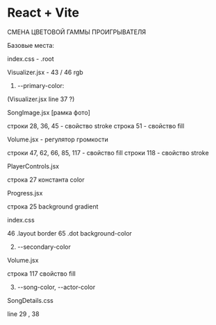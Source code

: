 # React + Vite

СМЕНА ЦВЕТОВОЙ ГАММЫ ПРОИГРЫВАТЕЛЯ

Базовые места:

index.css - .root

Visualizer.jsx - 43 / 46 rgb

<!-- Автоматичеcки меняются: -->

1. --primary-color:

(Visualizer.jsx line 37 ?)

<!--!! Цвета svg иконок -->

SongImage.jsx [рамка фото]

строки 28, 36, 45 - свойство stroke
строка 51 - свойство fill

Volume.jsx - регулятор громкости

строки 47, 62, 66, 85, 117 - свойство fill
строки 118 - свойство stroke

<!--!! Рамка, прогресс бар и кнопки -->

PlayerControls.jsx

строка 27 константа color

Progress.jsx

строка 25
background gradient

index.css

46 .layout border
65 .dot background-color

2. --secondary-color

<!-- !! Фон громкости -->

Volume.jsx

строка 117 свойство fill

3. --song-color, --actor-color

<!--!! Названиее песни и исполнитель -->

SongDetails.css

line 29 , 38
